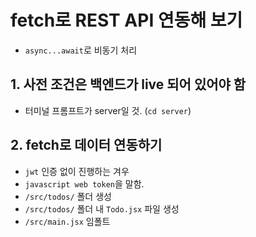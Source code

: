# fetch로 REST API 연동해 보기

- `async...await`로 비동기 처리

## 1. 사전 조건은 백엔드가 live 되어 있어야 함

- 터미널 프롬프트가 server일 것. (`cd server`)

## 2. fetch로 데이터 연동하기

- `jwt` 인증 없이 진행하는 겨우
- `javascript web token`을 말함.
- `/src/todos/` 폴더 생성
- `/src/todos/` 폴더 내 `Todo.jsx` 파일 생성
- `/src/main.jsx` 임폴트
